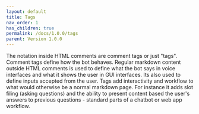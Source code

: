 ```yaml
---
layout: default
title: Tags
nav_order: 1
has_children: true
permalink: /docs/1.0.0/tags
parent: Version 1.0.0
---
```


The notation inside HTML comments are comment tags or just "tags". Comment tags define how the bot behaves. Regular markdown content outside HTML comments is used to define what the bot says in voice interfaces and what it shows the user in GUI interfaces. Its also used to define inputs accepted from the user. Tags add interactivity and workflow to what would otherwise be a normal markdown page. For instance it adds slot filing (asking questions) and the ability to present content based the user's answers to previous questions - standard parts of a chatbot or web app workflow.